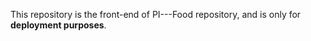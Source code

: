 This repository is the front-end of PI---Food repository, and is only for <b>deployment purposes</b>.
